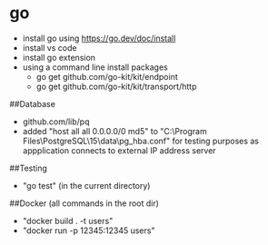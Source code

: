# go
- install go using https://go.dev/doc/install
- install vs code
- install go extension
- using a command line install packages
  - go get github.com/go-kit/kit/endpoint
  - go get github.com/go-kit/kit/transport/http
  
##Database
 - github.com/lib/pq
 - added "host  all  all 0.0.0.0/0 md5" to "C:\Program Files\PostgreSQL\15\data\pg_hba.conf" for testing purposes as appplication connects to external IP address server

 ##Testing
 - "go test" (in the current directory)

##Docker (all commands in the root dir)
 - "docker build . -t users"
 - "docker run -p 12345:12345 users"